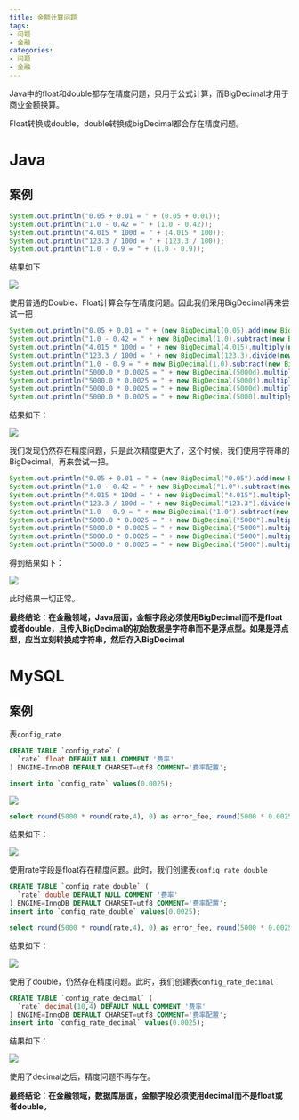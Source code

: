 ```yaml
---
title: 金额计算问题
tags: 
- 问题
- 金融
categories:
- 问题
- 金融
---
```




Java中的float和double都存在精度问题，只用于公式计算，而BigDecimal才用于商业金额换算。



Float转换成double，double转换成bigDecimal都会存在精度问题。



# Java

## 案例

```java
System.out.println("0.05 + 0.01 = " + (0.05 + 0.01));
System.out.println("1.0 - 0.42 = " + (1.0 - 0.42));
System.out.println("4.015 * 100d = " + (4.015 * 100));
System.out.println("123.3 / 100d = " + (123.3 / 100));
System.out.println("1.0 - 0.9 = " + (1.0 - 0.9));
```

结果如下

![](https://blog.airaccoon.cn/img/bed/20191009/1570612613061.png)

使用普通的Double、Float计算会存在精度问题。因此我们采用BigDecimal再来尝试一把

```java
System.out.println("0.05 + 0.01 = " + (new BigDecimal(0.05).add(new BigDecimal(0.01))));
System.out.println("1.0 - 0.42 = " + new BigDecimal(1.0).subtract(new BigDecimal(0.42)));
System.out.println("4.015 * 100d = " + new BigDecimal(4.015).multiply(new BigDecimal(100)));
System.out.println("123.3 / 100d = " + new BigDecimal(123.3).divide(new BigDecimal(100)));
System.out.println("1.0 - 0.9 = " + new BigDecimal(1.0).subtract(new BigDecimal(0.9)));
System.out.println("5000.0 * 0.0025 = " + new BigDecimal(5000d).multiply(new BigDecimal(0.0025f)));
System.out.println("5000.0 * 0.0025 = " + new BigDecimal(5000f).multiply(new BigDecimal(0.0025f)));
System.out.println("5000.0 * 0.0025 = " + new BigDecimal(5000d).multiply(new BigDecimal(0.0025d)));
System.out.println("5000.0 * 0.0025 = " + new BigDecimal(5000).multiply(new BigDecimal(0.0025d)));
```

结果如下：

![](https://blog.airaccoon.cn/img/bed/20191009/1570612741299.png)

我们发现仍然存在精度问题，只是此次精度更大了，这个时候，我们使用字符串的BigDecimal，再来尝试一把。

```java
System.out.println("0.05 + 0.01 = " + (new BigDecimal("0.05").add(new BigDecimal("0.01"))));
System.out.println("1.0 - 0.42 = " + new BigDecimal("1.0").subtract(new BigDecimal("0.42")));
System.out.println("4.015 * 100d = " + new BigDecimal("4.015").multiply(new BigDecimal("100")));
System.out.println("123.3 / 100d = " + new BigDecimal("123.3").divide(new BigDecimal("100")));
System.out.println("1.0 - 0.9 = " + new BigDecimal("1.0").subtract(new BigDecimal("0.9")));
System.out.println("5000.0 * 0.0025 = " + new BigDecimal("5000").multiply(new BigDecimal("0.0025")));
System.out.println("5000.0 * 0.0025 = " + new BigDecimal("5000").multiply(new BigDecimal("0.0025")));
System.out.println("5000.0 * 0.0025 = " + new BigDecimal("5000").multiply(new BigDecimal("0.0025")));
System.out.println("5000.0 * 0.0025 = " + new BigDecimal("5000").multiply(new BigDecimal("0.0025")));
```

得到结果如下：

![](https://blog.airaccoon.cn/img/bed/20191009/1570612942531.png)

此时结果一切正常。

**最终结论**：**在金融领域，Java层面，金额字段必须使用BigDecimal而不是float或者double，且传入BigDecimal的初始数据是字符串而不是浮点型。如果是浮点型，应当立刻转换成字符串，然后存入BigDecimal**



# MySQL

## 案例

表`config_rate`

```sql
CREATE TABLE `config_rate` (
  `rate` float DEFAULT NULL COMMENT '费率'
) ENGINE=InnoDB DEFAULT CHARSET=utf8 COMMENT='费率配置';

insert into `config_rate` values(0.0025);
```

![](https://blog.airaccoon.cn/img/bed/20191009/1570611645681.png)

```sql
select round(5000 * round(rate,4), 0) as error_fee, round(5000 * 0.0025, 0) as success_fee, rate FROM config_rate;
```

结果如下：

![](https://blog.airaccoon.cn/img/bed/20191009/1570611781453.png)

使用rate字段是float存在精度问题。此时，我们创建表`config_rate_double`

```sql
CREATE TABLE `config_rate_double` (
  `rate` double DEFAULT NULL COMMENT '费率'
) ENGINE=InnoDB DEFAULT CHARSET=utf8 COMMENT='费率配置';
insert into `config_rate_double` values(0.0025);

select round(5000 * round(rate,4), 0) as error_fee, round(5000 * 0.0025, 0) as success_fee, rate FROM config_rate_double;
```

结果如下：

![](https://blog.airaccoon.cn/img/bed/20191009/1570612086581.png)

使用了double，仍然存在精度问题。此时，我们创建表`config_rate_decimal`

```sql
CREATE TABLE `config_rate_decimal` (
  `rate` decimal(10,4) DEFAULT NULL COMMENT '费率'
) ENGINE=InnoDB DEFAULT CHARSET=utf8 COMMENT='费率配置';
insert into `config_rate_decimal` values(0.0025);
```

结果如下：

![](https://blog.airaccoon.cn/img/bed/20191009/1570612471380.png)

使用了decimal之后，精度问题不再存在。

**最终结论**：**在金融领域，数据库层面，金额字段必须使用decimal而不是float或者double。**









